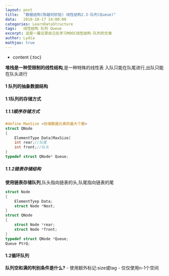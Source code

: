 ```yaml
---
layout:	post
title:	"数据结构(陈越何钦铭) 线性结构2.3-队列(Queue)"
data:	2018-10-17 14:00:00
categories: LearnDataStructure
tags:	线性结构 队列 Queue
excerpt: 这是一篇记录自己在学习MOOC线性结构-队列的文章
author: Lydia
mathjax: true
---
```


* content
{:toc}

**堆栈是一种受限制的线性结构**,是一种特殊的线性表
入队只能在队尾进行,出队只能在队头进行

#### **1 队列的抽象数据结构**

#### **1.1队列的存储方式**
##### **1.1.1顺序存储方式**
```cpp
#define MaxSize <存储数据元素的最大个数>
struct QNode
{
	ElementType Data[MaxSize]
    int rear;//队尾
    int front;//队头
}
typedef struct QNode* Queue;
```
##### **1.1.2链表存储结构**
**使用链表存储队列**,队头指向链表的头,队尾指向链表的尾
```cpp
struct Node
{
	ElementTyep Data;
    struct Node *Next;
}
struct QNode
{
	struct Node *rear;
    struct Node *front;
}
typedef struct QNode *Queue;
Queue PtrQ;
```

#### **1.2循环队列**
**队列空和满的判别条件是什么?**
	- 使用额外标记:size或tag
    - 仅仅使用n-1个空间